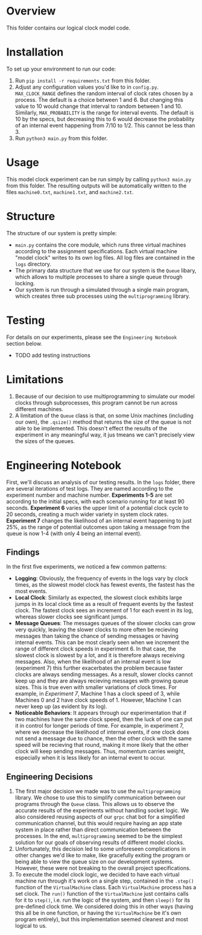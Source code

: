 # Overview
This folder contains our logical clock model code.

# Installation
To set up your environment to run our code:
1) Run `pip install -r requirements.txt` from this folder. 
2) Adjust any configuration values you'd like to in `config.py`. `MAX_CLOCK_RANGE` defines the random interval of clock rates chosen by a process. The default is a choice between 1 and 6. But changing this value to 10 would change that interval to random between 1 and 10. Similarly, `MAX_PROBABILITY` is the range for interval events. The default is 10 by the specs, but decreasing this to 6 would decrease the probability of an internal event happening from 7/10 to 1/2. This cannot be less than 3. 
2) Run `python3 main.py` from this folder.

# Usage

This model clock experiment can be run simply by calling `python3 main.py` from this folder. The resulting outputs will be automatically written to the files `machine0.txt`, `machine1.txt`, and `machine2.txt`. 

# Structure

The structure of our system is pretty simple:
- `main.py` contains the core module, which runs three virtual machines according to the assignment specifications. Each virtual machine "model clock" writes to its own log files. All log files are contained in the `logs` directory. 
- The primary data structure that we use for our system is the `Queue` libary, which allows to multiple processes to share a single queue through locking. 
- Our system is run through a simulated through a single main program, which creates three sub processes using the `multiprogramming` library. 

# Testing

For details on our experiments, please see the `Engineering Notebook` section below.

- TODO add testing instructions

# Limitations

1) Because of our decision to use multiprogramming to simulate our model clocks through subprocesses, this program cannot be run across different machines. 
2) A limitation of the `Queue` class is that, on some Unix machines (including our own), the `.qsize()` method that returns the size of the queue is not able to be implemented. This doesn't effect the results of the experiment in any meaningful way, it jus tmeans we can't precisely view the sizes of the queues.

# Engineering Notebook

First, we'll discuss an analysis of our testing results. In the `logs` folder, there are several iterations of test logs. They are named according to the experiment number and machine number. **Experiments 1-5** are set according to the initial specs, with each scenario running for at least 90 seconds. **Experiment 6** varies the upper limit of a potential clock cycle to 20 seconds, creating a much wider variety in system clock rates. **Experiment 7** changes the likelihood of an internal event happening to just 25%, as the range of potential outcomes upon taking a message from the queue is now 1-4 (with only 4 being an internal event).

## Findings
In the first five experiments, we noticed a few common patterns:
- **Logging**: Obviously, the frequency of events in the logs vary by clock times, as the slowest model clock has fewest events, the fastest has the most events.
- **Local Clock**: Similarly as expected, the slowest clock exhibits large jumps in its local clock time as a result of frequent events by the fastest clock. The fastest clock sees an increment of 1 for each event in its log, whereas slower clocks see significant jumps. 
- **Message Queues**: The messages queues of the slower clocks can grow very quickly, leaving the slower clocks to more often be recieving messages than taking the chance of sending messages or having internal events. This can be most clearly seen when we increment the range of different clock speeds in experiment 6. In that case, the slowest clock is slowest by a lot, and it is therefore always receiving messages. Also, when the likelihood of an internal event is low (experiment 7) this further exacerbates the problem because faster clocks are always sending messages. As a result, slower clocks cannot keep up and they are always recieving messages with growing queue sizes. This is true even with smaller variations of clock times. For example, in *Experiment 7*, Machine 1 has a clock speed of 3, while Machines 0 and 2 have clock speeds of 1. However, Machine 1 can never keep up (as evident by its log).
- **Noticeable Behaviors**: It appears through our experimentation that if two machines have the same clock speed, then the luck of one can put it in control for longer periods of time. For example, in experiment 7, where we decrease the likelihood of internal events, if one clock does not send a message due to chance, then the other clock with the same speed will be recieving that round, making it more likely that the other clock will keep sending messages. Thus, momentum carries weight, especially when it is less likely for an internal event to occur. 


## Engineering Decisions
1) The first major decision we made was to use the `multiprogramming` library. We chose to use this to simplify communication between our programs through the `Queue` class. This allows us to observe the accurate results of the experiments without handling socket logic. We also considered reusing aspects of our `grpc` chat bot for a simplified communication channel, but this would require having an app state system in place rather than direct communication between the processes. In the end, `multiprogramming` seemed to be the simplest solution for our goals of observing results of different model clocks. 
2) Unfortunately, this decision led to some unforeseen complications in other changes we'd like to make, like gracefully exiting the program or being able to view the queue size on our development systems. However, these were not breaking to the overall project specifications. 
3) To execute the model clock logic, we decided to have each virtual machine run through it's work on a single step, contained in the `.step()` function of the `VirtualMachine` class. Each `VirtualMachine` process has a set clock. The `run()` function of the `VirtualMachine` just contains calls for it to `step()`, i.e. run the logic of the system, and then `sleep()` for its pre-defined clock time. We considered doing this in other ways (having this all be in one function, or having the `VirtualMachine` be it's own program entirely), but this implementation seemed cleanest and most logical to us. 


